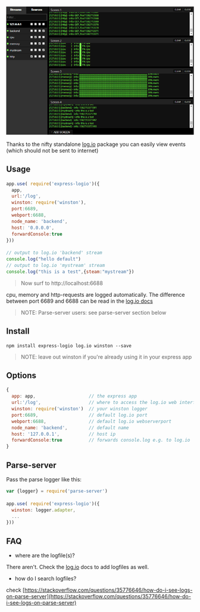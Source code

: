 ![](https://github.com/coderofsalvation/express-logio/raw/master/screenshot.gif)

Thanks to the nifty standalone [log.io](https://npmjs.com/log.io) package you can easily view events (which should not be sent to internet)

## Usage

```javascript
app.use( require('express-logio')({
  app,
  url:'/log',
  winston: require('winston'),
  port:6689,
  webport:6688,
  node_name: 'backend',
  host: '0.0.0.0',
  forwardConsole:true
}))

// output to log.io 'backend' stream
console.log("hello default")
// output to log.io 'mystream' stream
console.log("this is a test",{steam:"mystream"})
```

> Now surf to http://localhost:6688

cpu, memory and http-requests are logged automatically.
The difference between port 6689 and 6688 can be read  in the [log.io docs](https://npmjs.com/log.io)

> NOTE: Parse-server users: see parse-server section below

## Install

    npm install express-logio log.io winston --save

> NOTE: leave out winston if you're already using it in your express app

## Options

```javascript
{
  app: app,                    // the express app
  url:'/log',                  // where to access the log.io web interface
  winston: require('winston')  // your winston logger
  port:6689,                   // default log.io port
  webport:6688,                // default log.io webserverport
  node_name: 'backend',        // default name
  host: '127.0.0.1',           // host ip
  forwardConsole:true          // forwards console.log e.g. to log.io
}
```


## Parse-server

Pass the parse logger like this:

```javascript
var {logger} = require('parse-server')

app.use( require('express-logio')({
  winston: logger.adapter,
  ...
}))
```

## FAQ

* where are the logfile(s)?

There aren't.
Check the [log.io](https://npmjs.com/log.io) docs to add logfiles as well.

* how do I search logfiles?

check [https://stackoverflow.com/questions/35776646/how-do-i-see-logs-on-parse-server](https://stackoverflow.com/questions/35776646/how-do-i-see-logs-on-parse-server)
